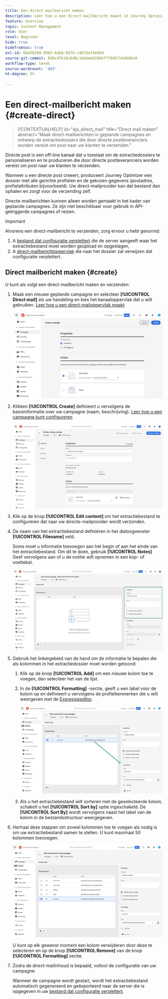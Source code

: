 ```yaml
---
title: Een direct-mailbericht maken
description: Leer hoe u een direct-mailbericht maakt in Journey Optimizer
feature: Overview
topic: Content Management
role: User
level: Beginner
hide: true
hidefromtoc: true
exl-id: 6b438268-d983-4ab8-9276-c4b7de74e6bd
source-git-commit: 020c4fb18cbd0c10a6eb92865f7f0457e5db8bc0
workflow-type: tm+mt
source-wordcount: '463'
ht-degree: 3%

---
```


# Een direct-mailbericht maken {#create-direct}

>[!CONTEXTUALHELP]
>id="ajo_direct_mail"
>title="Direct mail maken"
>abstract="Maak direct-mailberichten in geplande campagnes en ontwerp de extractiedossiers die door directe postleveranciers worden vereist om post naar uw klanten te verzenden."

Directe post is een off-line kanaal dat u toestaat om de extractiedossiers te personaliseren en te produceren die door directe postleveranciers worden vereist om post naar uw klanten te verzenden.

Wanneer u een directe post creeert, produceert Journey Optimizer een dossier met alle gerichte profielen en de gekozen gegevens (postadres, profielattributen bijvoorbeeld). Uw direct-mailprovider kan dat bestand dan ophalen en zorgt voor de verzending zelf.

Directe-mailberichten kunnen alleen worden gemaakt in het kader van geplande campagnes. Ze zijn niet beschikbaar voor gebruik in API-getriggerde campagnes of reizen.

>[!IMPORTANT]
>
>Alvorens een direct-mailbericht te verzenden, zorg ervoor u hebt gevormd:
>
>1. A [bestand dat configuratie verplettert](../direct-mail/direct-mail-configuration.md#file-routing-configuration) die de server aangeeft waar het extractiebestand moet worden geüpload en opgeslagen,
>1. A [direct-mailberichtoppervlak](../direct-mail/direct-mail-configuration.md#direct-mail-surface) die naar het dossier zal verwijzen dat configuratie verplettert.


## Direct mailbericht maken {#create}

U kunt als volgt een direct-mailbericht maken en verzenden:

1. Maak een nieuwe geplande campagne en selecteer **[!UICONTROL Direct mail]** als uw handeling en kies het kanaaloppervlak dat u wilt gebruiken. [Leer hoe u een direct-mailoppervlak maakt](../direct-mail/direct-mail-configuration.md#direct-mail-surface)

   ![](assets/direct-mail-campaign.png)

1. Klikken **[!UICONTROL Create]** definieert u vervolgens de basisinformatie over uw campagne (naam, beschrijving). [Leer hoe u een campagne kunt configureren](../campaigns/create-campaign.md)

   ![](assets/direct-mail-edit.png)

1. Klik op de knop **[!UICONTROL Edit content]** om het extractiebestand te configureren dat naar uw directe-mailprovider wordt verzonden.

1. De naam van het extractiebestand definiëren in het dialoogvenster **[!UICONTROL Filename]** veld.

   Soms moet u informatie toevoegen aan het begin of aan het einde van het extractiebestand. Om dit te doen, gebruik **[!UICONTROL Notes]** Geef vervolgens aan of u de notitie wilt opnemen in een kop- of voettekst.

   <!--Click on the button to the right of the Output file field and enter the desired label. You can use personalization fields, content blocks and dynamic text (see Defining content). For example, you can complete the label with the delivery ID or the extraction date.-->

   ![](assets/direct-mail-properties.png)

1. Gebruik het linkergebied van de hand om de informatie te bepalen die als kolommen in het extractiedossier moet worden getoond:

   1. Klik op de knop **[!UICONTROL Add]** om een nieuwe kolom toe te voegen, dan selecteer het van de lijst.

   1. In de **[!UICONTROL Formatting]** -sectie, geeft u een label voor de kolom op en definieert u vervolgens de profielkenmerken die u wilt weergeven met de [Expressieeditor](../personalization/personalization-build-expressions.md).

      ![](assets/direct-mail-content.png)

   1. Als u het extractiebestand wilt sorteren met de geselecteerde kolom, schakelt u het **[!UICONTROL Sort by]** optie ingeschakeld. De **[!UICONTROL Sort By]** wordt vervolgens naast het label van de kolom in de bestandsstructuur weergegeven.

1. Herhaal deze stappen om zoveel kolommen toe te voegen als nodig is om uw extractiebestand samen te stellen. U kunt maximaal 50 kolommen toevoegen.

   ![](assets/direct-mail-complete.png)

   U kunt op elk gewenst moment een kolom verwijderen door deze te selecteren en op de knop **[!UICONTROL Remove]** van de knop **[!UICONTROL Formatting]** sectie.

1. Zodra de direct-mailinhoud is bepaald, voltooi de configuratie van uw campagne.

   Wanneer de campagne wordt gestart, wordt het extractiebestand automatisch gegenereerd en geëxporteerd naar de server die is opgegeven in uw [bestand dat configuratie verplettert](../direct-mail/direct-mail-configuration.md).
